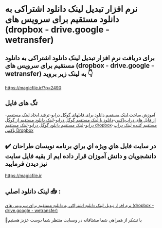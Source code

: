 # نرم افزار تبدیل لینک دانلود اشتراکی به دانلود مستقیم برای سرویس های (dropbox - drive.google - wetransfer)

## برای دریافت نرم افزار تبدیل لینک دانلود اشتراکی به دانلود مستقیم برای سرویس های (dropbox - drive.google - wetransfer) به لینک زیر بروید 👇

https://magicfile.ir/?p=2490

## تگ های فایل

-[آموزش ساخت لینک مستقیم دانلود برای فایلهای گوگل درایو](https://magicfile.ir/product/%d9%86%d8%b1%d9%85-%d8%a7%d9%81%d8%b2%d8%a7%d8%b1-%d8%af%d8%a7%d9%86%d9%84%d9%88%d8%af-%d9%85%d8%b3%d8%aa%d9%82%db%8c%d9%85-dropbox-drive-google-wetransfer/)-[ترفند ایجاد لینک مستقیم از فایل های دراپ‌باکس](https://magicfile.ir/product/%d9%86%d8%b1%d9%85-%d8%a7%d9%81%d8%b2%d8%a7%d8%b1-%d8%af%d8%a7%d9%86%d9%84%d9%88%d8%af-%d9%85%d8%b3%d8%aa%d9%82%db%8c%d9%85-dropbox-drive-google-wetransfer/)-[دانلود با لینک مستقیم گوگل درایو](https://magicfile.ir/product/%d9%86%d8%b1%d9%85-%d8%a7%d9%81%d8%b2%d8%a7%d8%b1-%d8%af%d8%a7%d9%86%d9%84%d9%88%d8%af-%d9%85%d8%b3%d8%aa%d9%82%db%8c%d9%85-dropbox-drive-google-wetransfer/)-[لینک دانلود مستقیم از گوگل درایو](https://magicfile.ir/product/%d9%86%d8%b1%d9%85-%d8%a7%d9%81%d8%b2%d8%a7%d8%b1-%d8%af%d8%a7%d9%86%d9%84%d9%88%d8%af-%d9%85%d8%b3%d8%aa%d9%82%db%8c%d9%85-dropbox-drive-google-wetransfer/)-[لینک مستقیم دانلود گوگل درایو](https://magicfile.ir/product/%d9%86%d8%b1%d9%85-%d8%a7%d9%81%d8%b2%d8%a7%d8%b1-%d8%af%d8%a7%d9%86%d9%84%d9%88%d8%af-%d9%85%d8%b3%d8%aa%d9%82%db%8c%d9%85-dropbox-drive-google-wetransfer/)-[لینک مستقیم dropbox](https://magicfile.ir/product/%d9%86%d8%b1%d9%85-%d8%a7%d9%81%d8%b2%d8%a7%d8%b1-%d8%af%d8%a7%d9%86%d9%84%d9%88%d8%af-%d9%85%d8%b3%d8%aa%d9%82%db%8c%d9%85-dropbox-drive-google-wetransfer/)-[مستقیم کننده لینک دراپ باکس Dropbox](https://magicfile.ir/product/%d9%86%d8%b1%d9%85-%d8%a7%d9%81%d8%b2%d8%a7%d8%b1-%d8%af%d8%a7%d9%86%d9%84%d9%88%d8%af-%d9%85%d8%b3%d8%aa%d9%82%db%8c%d9%85-dropbox-drive-google-wetransfer/)

## ✔️ در سايت فايل هاي ويژه اي براي برنامه نويسان طراحان دانشجويان و دانش آموزان قرار داده ايم از بقيه فايل سايت نيز ديدن فرماييد

https://magicfile.ir


## لينک دانلود اصلي 📥 :

[نرم افزار تبدیل لینک دانلود اشتراکی به دانلود مستقیم برای سرویس های (dropbox - drive.google - wetransfer)](https://magicfile.ir/product/%d9%86%d8%b1%d9%85-%d8%a7%d9%81%d8%b2%d8%a7%d8%b1-%d8%af%d8%a7%d9%86%d9%84%d9%88%d8%af-%d9%85%d8%b3%d8%aa%d9%82%db%8c%d9%85-dropbox-drive-google-wetransfer/) 


🙏با تشکر از همراهي شما مشتاقانه در وبسایت منتظر شما دوست عزیز هستیم

